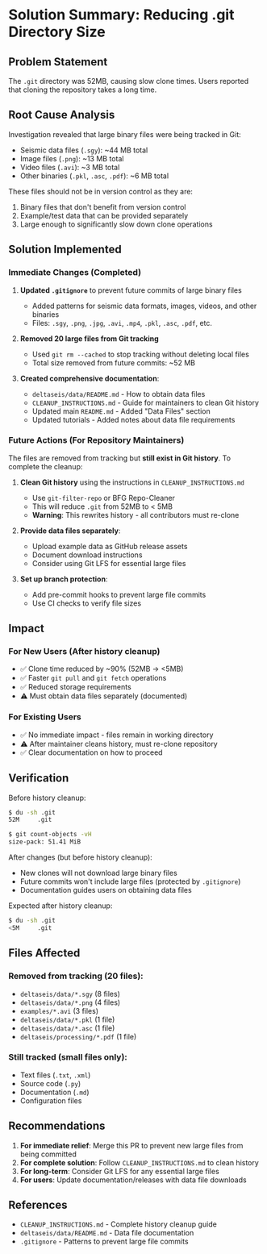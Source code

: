 # Solution Summary: Reducing .git Directory Size

## Problem Statement
The `.git` directory was 52MB, causing slow clone times. Users reported that cloning the repository takes a long time.

## Root Cause Analysis
Investigation revealed that large binary files were being tracked in Git:
- Seismic data files (`.sgy`): ~44 MB total
- Image files (`.png`): ~13 MB total  
- Video files (`.avi`): ~3 MB total
- Other binaries (`.pkl`, `.asc`, `.pdf`): ~6 MB total

These files should not be in version control as they are:
1. Binary files that don't benefit from version control
2. Example/test data that can be provided separately
3. Large enough to significantly slow down clone operations

## Solution Implemented

### Immediate Changes (Completed)
1. **Updated `.gitignore`** to prevent future commits of large binary files
   - Added patterns for seismic data formats, images, videos, and other binaries
   - Files: `.sgy`, `.png`, `.jpg`, `.avi`, `.mp4`, `.pkl`, `.asc`, `.pdf`, etc.

2. **Removed 20 large files from Git tracking**
   - Used `git rm --cached` to stop tracking without deleting local files
   - Total size removed from future commits: ~52 MB

3. **Created comprehensive documentation**:
   - `deltaseis/data/README.md` - How to obtain data files
   - `CLEANUP_INSTRUCTIONS.md` - Guide for maintainers to clean Git history
   - Updated main `README.md` - Added "Data Files" section
   - Updated tutorials - Added notes about data file requirements

### Future Actions (For Repository Maintainers)

The files are removed from tracking but **still exist in Git history**. To complete the cleanup:

1. **Clean Git history** using the instructions in `CLEANUP_INSTRUCTIONS.md`
   - Use `git-filter-repo` or BFG Repo-Cleaner
   - This will reduce `.git` from 52MB to < 5MB
   - **Warning**: This rewrites history - all contributors must re-clone

2. **Provide data files separately**:
   - Upload example data as GitHub release assets
   - Document download instructions
   - Consider using Git LFS for essential large files

3. **Set up branch protection**:
   - Add pre-commit hooks to prevent large file commits
   - Use CI checks to verify file sizes

## Impact

### For New Users (After history cleanup)
- ✅ Clone time reduced by ~90% (52MB → <5MB)
- ✅ Faster `git pull` and `git fetch` operations
- ✅ Reduced storage requirements
- ⚠️ Must obtain data files separately (documented)

### For Existing Users
- ✅ No immediate impact - files remain in working directory
- ⚠️ After maintainer cleans history, must re-clone repository
- ✅ Clear documentation on how to proceed

## Verification

Before history cleanup:
```bash
$ du -sh .git
52M     .git

$ git count-objects -vH
size-pack: 51.41 MiB
```

After changes (but before history cleanup):
- New clones will not download large binary files
- Future commits won't include large files (protected by `.gitignore`)
- Documentation guides users on obtaining data files

Expected after history cleanup:
```bash
$ du -sh .git
<5M     .git
```

## Files Affected

### Removed from tracking (20 files):
- `deltaseis/data/*.sgy` (8 files)
- `deltaseis/data/*.png` (4 files)
- `examples/*.avi` (3 files)
- `deltaseis/data/*.pkl` (1 file)
- `deltaseis/data/*.asc` (1 file)
- `deltaseis/processing/*.pdf` (1 file)

### Still tracked (small files only):
- Text files (`.txt`, `.xml`)
- Source code (`.py`)
- Documentation (`.md`)
- Configuration files

## Recommendations

1. **For immediate relief**: Merge this PR to prevent new large files from being committed
2. **For complete solution**: Follow `CLEANUP_INSTRUCTIONS.md` to clean history
3. **For long-term**: Consider Git LFS for any essential large files
4. **For users**: Update documentation/releases with data file downloads

## References
- `CLEANUP_INSTRUCTIONS.md` - Complete history cleanup guide
- `deltaseis/data/README.md` - Data file documentation
- `.gitignore` - Patterns to prevent large file commits
